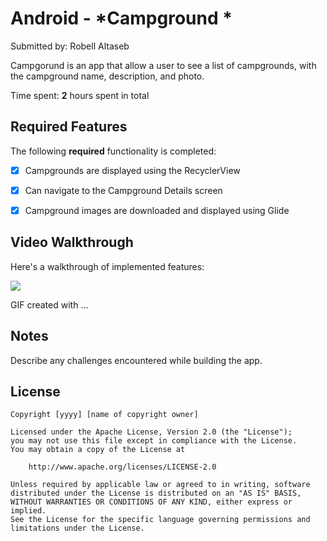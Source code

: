 
# Android - *Campground *

Submitted by: Robell Altaseb

 Campgorund is an app that allow a user to see a list of campgrounds, with the campground name, description, and photo. 

Time spent: **2** hours spent in total

## Required Features

The following **required** functionality is completed:

* [x] Campgrounds are displayed using the RecyclerView
* [x] Can navigate to the Campground Details screen
* [x] Campground images are downloaded and displayed using Glide



## Video Walkthrough

Here's a walkthrough of implemented features:

<img src='Campgrounds1.gif' />

<!-- Replace this with whatever GIF tool you used! -->
GIF created with ...  
<!-- Recommended tools:
[Kap](https://getkap.co/) for macOS
[ScreenToGif](https://www.screentogif.com/) for Windows
[peek](https://github.com/phw/peek) for Linux. -->

## Notes

Describe any challenges encountered while building the app.

## License

    Copyright [yyyy] [name of copyright owner]

    Licensed under the Apache License, Version 2.0 (the "License");
    you may not use this file except in compliance with the License.
    You may obtain a copy of the License at

        http://www.apache.org/licenses/LICENSE-2.0

    Unless required by applicable law or agreed to in writing, software
    distributed under the License is distributed on an "AS IS" BASIS,
    WITHOUT WARRANTIES OR CONDITIONS OF ANY KIND, either express or implied.
    See the License for the specific language governing permissions and
    limitations under the License.
